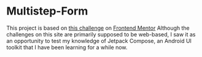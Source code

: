 # Multistep-Form
This project is based on [this challenge](https://www.frontendmentor.io/challenges/multistep-form-YVAnSdqQBJ) on [Frontend Mentor](https://www.frontendmentor.io/)
Although the challenges on this site are primarily supposed to be web-based, I saw it as an opportunity to test my knowledge of Jetpack Compose, an Android UI toolkit
that I have been learning for a while now.
